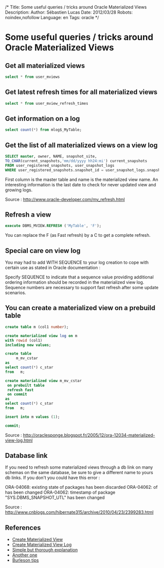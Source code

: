 /*
Title: Some useful queries / tricks around Oracle Materialized Views
Description: 
Author: Sébastien Lucas
Date: 2012/03/28
Robots: noindex,nofollow
Language: en
Tags: oracle
*/
# Some useful queries / tricks around Oracle Materialized Views

## Get all materialized views

```sql
select * from user_mviews
```

## Get latest refresh times for all materialized views

```sql
select * from user_mview_refresh_times
```

## Get information on a log

```sql
select count(*) from mlog$_MyTable;
```

## Get the list of all materialized views on a view log

```sql
SELECT master, owner, NAME, snapshot_site, 
TO_CHAR(current_snapshots,'mm/dd/yyyy hh24:mi') current_snapshots
FROM user_registered_snapshots, user_snapshot_logs
WHERE user_registered_snapshots.snapshot_id = user_snapshot_logs.snapshot_id (+)
```

First column is the master table and name is the materialized view name. An interesting information is the last date to check for never updated view and growing logs.

Source : http://www.oracle-developer.com/mv_refresh.html

## Refresh a view

```sql
execute DBMS_MVIEW.REFRESH ('MyTable', 'F');
```

You can replace the F (as Fast refresh) by a C to get a complete refresh.

## Special care on view log

You may had to add WITH SEQUENCE to your log creation to cope with certain use as stated in Oracle documentation :

Specify SEQUENCE to indicate that a sequence value providing additional ordering information should be recorded in the materialized view log. Sequence numbers are necessary to support fast refresh after some update scenarios.

## You can create a materialized view on a prebuild table

```sql
create table m (col1 number);

create materialized view log on m
with rowid (col1)
including new values;

create table
     m_mv_cstar
as
select count(*) c_star
from   m;

create materialized view m_mv_cstar
 on prebuilt table
 refresh fast
 on commit
as
select count(*) c_star
from   m;

insert into m values (1);

commit;
```

Source : http://oraclesponge.blogspot.fr/2005/12/ora-12034-materialized-view-log.html

## Database link

If you need to refresh some materialized views through a db link on many schemas on the same database, be sure to give a different name to yours db links. If you don't you could have this error :

ORA-04068: existing state of packages has been discarded
ORA-04062: of has been changed
ORA-04062: timestamp of package "SYS.DBMS_SNAPSHOT_UTL" has been changed

Source : http://www.cnblogs.com/hibernate315/archive/2010/04/23/2399283.html

## References

*	[Create Materialized View](http://docs.oracle.com/cd/B12037_01/server.101/b10759/statements_6002.htm)
*	[Create Materialized View Log](http://docs.oracle.com/cd/B12037_01/server.101/b10759/statements_6003.htm)
*	[Simple but thorough explanation](http://www.sqlsnippets.com/en/topic-12868.html)
*	[Another one](http://www.skill-guru.com/blog/2010/01/03/understanding-materialized-view-in-oracle/)
*	[Burleson tips](http://www.dba-oracle.com/art_9i_mv.htm)


